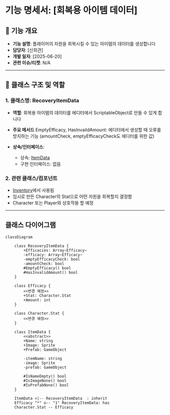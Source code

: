 # 기능 명세서: [회복용 아이템 데이터]

## 📌 기능 개요
- **기능 설명**: 플레이어의 자원을 회복시킬 수 있는 아이템의 데이터를 생성합니다
- **담당자**: [신희관]
- **개발 일자**: [2025-06-20]
- **관련 이슈/티켓**:  N/A

---

## 🧩 클래스 구조 및 역할

### 1. 클래스명: RecoveryItemData
- **역할**: 회복용 아이템의 데이터를 에디터에서 ScriptableObject로 만들 수 있게 합니다   
- **주요 메서드** 
  EmptyEfficacy, HasInvaildAmount: 에디터에서 생성할 때 오류를 방지하는 기능 (amountCheck, emptyEfficacyCheck도 에디터를 위한 값)   
  
- **상속/인터페이스**:
  - 상속: [ItemData](https://10-team-project.github.io/docs/%EA%B8%B0%EB%8A%A5%EB%AA%85%EC%84%B8%EC%84%9C/%EC%95%84%EC%9D%B4%ED%85%9C/ItemData/)   
  - 구현 인터페이스: 없음

### 2. 관련 클래스/컴포넌트
- [Inventory](https://10-team-project.github.io/docs/%EA%B8%B0%EB%8A%A5%EB%AA%85%EC%84%B8%EC%84%9C/%EC%95%84%EC%9D%B4%ED%85%9C/Invetory/)에서 사용됨   
- 임시로 만든 Character의 Stat으로 어떤 자원을 회복할지 결정함   
- Character 또는 Player와 상호작용 할 예정   

---

## 클래스 다이어그램
```mermaid
classDiagram

	class RecoveryItemData {
		+Efficacies: Array~Efficacy~
		-efficacy: Array~Efficacy~
		-emptyEfficacyCheck: bool
		-amountCheck: bool
		#EmptyEfficacy() bool
		#HasInvalidAmount() bool
	}
	
	class Efficacy {
		<<변경 예정>>
		+Stat: Character.Stat 
		+Amount: int
	}

	class Character.Stat {
		<<변경 예정>>
	}

	class ItemData {
		<<abstract>>
		+Name: string
		+Image: Sprite
		+Prefab: GameObject
		
		-itemName: string
		-image: Sprite
		-prefab: GameObject	

		#IsNameEmpty() bool
		#IsImageNone() bool
		#IsPrefabNone() bool
	}

	ItemData <|-- RecoveryItemData	: inherit
	Efficacy "*" o-- "1" RecoveryItemData: has
	Character.Stat -- Efficacy
```